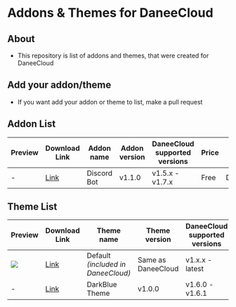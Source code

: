 # Addons & Themes for DaneeCloud

## About
- This repository is list of addons and themes, that were created for DaneeCloud

## Add your addon/theme
- If you want add your addon or theme to list, make a pull request

## Addon List

| Preview | Download Link | Addon name | Addon version | DaneeCloud supported versions | Price | Developer |
| ------- | ------------- | ---------- | ------------- | ----------------------------- | ----- | --------- |
|   -     | [Link](https://github.com/DaneeSkripter/DaneeCloudBot) | Discord Bot | v1.1.0 | v1.5.x - v1.7.x | Free | DaneeSkripter |

## Theme List

| Preview | Download Link | Theme name | Theme version | DaneeCloud supported versions | Price | Developer |
| ------- | ------------- | ---------- | ------------- | ----------------------------- | ----- | --------- |
| ![](https://cloud.daneeskripter.dev/sf/daneeskripter/daneecloudhome.png) | [Link](https://github.com/DaneeSkripter/DaneeCloud) | Default *(included in DaneeCloud)* | Same as DaneeCloud | v1.x.x - latest |  Free | DaneeSkripter |
| - | [Link](https://github.com/DaneeSkripter/dc-darkbluetheme/releases) | DarkBlue Theme | v1.0.0 | v1.6.0 - v1.6.1 | Free | DaneeSkripter
